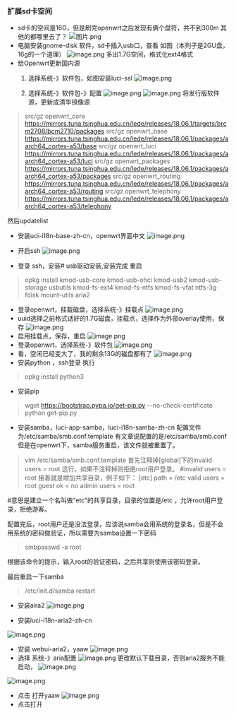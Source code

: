 ### 扩展sd卡空间
+ sd卡的空间是16G，但是刷完openwrt之后发现有俩个盘符，共不到300m
其他的都哪里去了？
![图片.png](https://upload-images.jianshu.io/upload_images/1691484-d14dac2fd5d89ee1.png?imageMogr2/auto-orient/strip%7CimageView2/2/w/1240)
+ 电脑安装gnome-disk 软件，sd卡插入usb口，查看 如图（本列子是2GU盘，16g的一个道理）
![image.png](https://upload-images.jianshu.io/upload_images/1691484-3cf874f3ed7cd187.png?imageMogr2/auto-orient/strip%7CimageView2/2/w/1240)
多出1.7G空间，格式化ext4格式
+ 给Openwrt更新国内源
  1. 选择系统-》软件包，如图安装luci-ssl
![image.png](https://upload-images.jianshu.io/upload_images/1691484-dbb07b5030e95734.png?imageMogr2/auto-orient/strip%7CimageView2/2/w/1240)

  2.  选择系统-》软件包-》配置
![image.png](https://upload-images.jianshu.io/upload_images/1691484-11d62990c112edf4.png?imageMogr2/auto-orient/strip%7CimageView2/2/w/1240)
![image.png](https://upload-images.jianshu.io/upload_images/1691484-8b6d32a5b91deddb.png?imageMogr2/auto-orient/strip%7CimageView2/2/w/1240)
将发行版软件源，更新成清华镜像源
>src/gz openwrt_core https://mirrors.tuna.tsinghua.edu.cn/lede/releases/18.06.1/targets/brcm2708/bcm2710/packages
src/gz openwrt_base https://mirrors.tuna.tsinghua.edu.cn/lede/releases/18.06.1/packages/aarch64_cortex-a53/base
src/gz openwrt_luci https://mirrors.tuna.tsinghua.edu.cn/lede/releases/18.06.1/packages/aarch64_cortex-a53/luci
src/gz openwrt_packages https://mirrors.tuna.tsinghua.edu.cn/lede/releases/18.06.1/packages/aarch64_cortex-a53/packages
src/gz openwrt_routing https://mirrors.tuna.tsinghua.edu.cn/lede/releases/18.06.1/packages/aarch64_cortex-a53/routing
src/gz openwrt_telephony https://mirrors.tuna.tsinghua.edu.cn/lede/releases/18.06.1/packages/aarch64_cortex-a53/telephony

然后updatelist
+ 安装uci-i18n-base-zh-cn，openwrt界面中文
![image.png](https://upload-images.jianshu.io/upload_images/1691484-9a7fd81854deea2a.png?imageMogr2/auto-orient/strip%7CimageView2/2/w/1240)

+ 开启ssh 
 ![image.png](https://upload-images.jianshu.io/upload_images/1691484-eec31feffa4c0385.png?imageMogr2/auto-orient/strip%7CimageView2/2/w/1240)
+ 登录 ssh，安装# usb驱动安装,安装完成 重启
 >opkg install kmod-usb-core kmod-usb-ohci kmod-usb2 kmod-usb-storage usbutils kmod-fs-ext4 kmod-fs-ntfs kmod-fs-vfat ntfs-3g fdisk mount-utils aria2

+ 登录openwrt，挂载磁盘，选择系统-》挂载点
![image.png](https://upload-images.jianshu.io/upload_images/1691484-e47f8db9fabb2c34.png?imageMogr2/auto-orient/strip%7CimageView2/2/w/1240)
+ uuid选择之前格式话好的1.7G磁盘，挂载点，选择作为外部overlay使用，保存
![image.png](https://upload-images.jianshu.io/upload_images/1691484-cc73a07bddd2d895.png?imageMogr2/auto-orient/strip%7CimageView2/2/w/1240)
+ 启用挂载点，保存，重启
![image.png](https://upload-images.jianshu.io/upload_images/1691484-88c30b327782c3b8.png?imageMogr2/auto-orient/strip%7CimageView2/2/w/1240)
+ 登录openwrt，选择系统-》软件包
![image.png](https://upload-images.jianshu.io/upload_images/1691484-188041fdf975a6e0.png?imageMogr2/auto-orient/strip%7CimageView2/2/w/1240)
+ 看，空闲已经变大了，我的剩余13G的磁盘都有了 
![image.png](https://upload-images.jianshu.io/upload_images/1691484-f7ce800b3d6874e6.png?imageMogr2/auto-orient/strip%7CimageView2/2/w/1240)
+ 安装python ，ssh登录 执行
> opkg install python3

+ 安装pip 
>wget https://bootstrap.pypa.io/get-pip.py  --no-check-certificate
 python get-pip.py

+ 安装samba，luci-app-samba，luci-i18n-samba-zh-cn
配置文件为/etc/samba/smb.conf.template
有文章说配置的是/etc/samba/smb.conf 但是在openwrt下，samba服务重启，该文件就被重置了。
>vim /etc/samba/smb.conf.template
首先注释掉[global]下的invalid users = root 这行，如果不注释掉则拒绝root用户登录。
> \#invalid users = root
接着就是增加共享目录，例子如下：
[etc]
path = /etc
valid users = root
guest ok = no
admin users = root

\#意思是建立一个名叫做“etc”的共享目录，目录的位置是/etc ，允许root用户登录，拒绝游客。

配置完后，root用户还是没法登录，应该说samba会用系统的登录名，但是不会用系统的密码做验证，所以需要为samba设置一下密码
>smbpasswd -a root

根据该命令的提示，输入root的验证密码，之后共享则使用该密码登录。

最后重启一下samba
>/etc/init.d/samba restart

+ 安装aira2
![image.png](https://upload-images.jianshu.io/upload_images/1691484-064871e9863930c2.png?imageMogr2/auto-orient/strip%7CimageView2/2/w/1240)

+ 安装luci-i18n-aria2-zh-cn

![image.png](https://upload-images.jianshu.io/upload_images/1691484-bd20fa72fdea9586.png?imageMogr2/auto-orient/strip%7CimageView2/2/w/1240)

+ 安装 webui-aria2，yaaw
![image.png](https://upload-images.jianshu.io/upload_images/1691484-353c8fdd043cc7ad.png?imageMogr2/auto-orient/strip%7CimageView2/2/w/1240)
+ 选择 系统-》aria配置
![image.png](https://upload-images.jianshu.io/upload_images/1691484-cbe136abe33952a9.png?imageMogr2/auto-orient/strip%7CimageView2/2/w/1240)
更改默认下载目录，否则aria2服务不能启动，
![image.png](https://upload-images.jianshu.io/upload_images/1691484-af713c8e17e97ca8.png?imageMogr2/auto-orient/strip%7CimageView2/2/w/1240)

![image.png](https://upload-images.jianshu.io/upload_images/1691484-8e4058ded7ec2682.png?imageMogr2/auto-orient/strip%7CimageView2/2/w/1240)
+ 点击 打开yaaw
![image.png](https://upload-images.jianshu.io/upload_images/1691484-5a2a4014c59b04bf.png?imageMogr2/auto-orient/strip%7CimageView2/2/w/1240)
+ 点击打开



